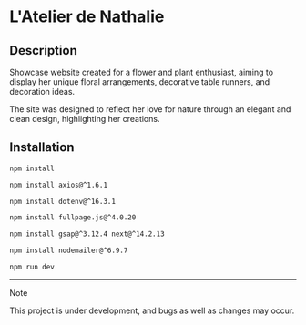 # L'Atelier de Nathalie


## Description 
Showcase website created for a flower and plant enthusiast, aiming to display her unique floral arrangements, decorative table runners, and decoration ideas.

The site was designed to reflect her love for nature through an elegant and clean design, highlighting her creations.


## Installation 
```bash
npm install
```

```bash
npm install axios@^1.6.1 
```

```bash
npm install dotenv@^16.3.1 
```

```bash
npm install fullpage.js@^4.0.20 
```

```bash
npm install gsap@^3.12.4 next@^14.2.13 
```

```bash
npm install nodemailer@^6.9.7 
```

```bash
npm run dev
```

-----
> [!NOTE]
> This project is under development, and bugs as well as changes may occur.
